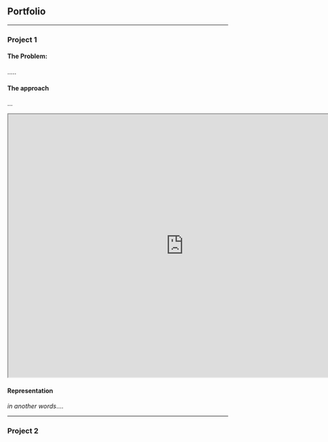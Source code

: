 ## Portfolio

---

### Project 1

#### The Problem:
.....

#### The approach
...

<iframe src="https://public.tableau.com/views/BirthDatayear-births/Sheet32?:language=en-US&:display_count=n&:origin=viz_share_link" width="800" height="600"></iframe>

#### Representation
*in another words*....

---

### Project 2

